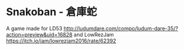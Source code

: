 # Snakoban - 倉庫蛇

A game made for LD53 http://ludumdare.com/compo/ludum-dare-35/?action=preview&uid=16828
and LowRezJam https://itch.io/jam/lowrezjam2016/rate/62392
